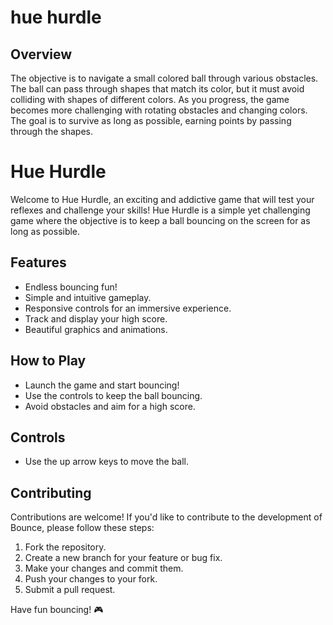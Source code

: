 # hue hurdle

## Overview

The objective is to navigate a small colored ball through various obstacles. The ball can pass through shapes that match its color, but it must avoid colliding with shapes of different colors. As you progress, the game becomes more challenging with rotating obstacles and changing colors. The goal is to survive as long as possible, earning points by passing through the shapes.

# Hue Hurdle

Welcome to Hue Hurdle, an exciting and addictive game that will test your reflexes and challenge your skills! Hue Hurdle is a simple yet challenging game where the objective is to keep a ball bouncing on the screen for as long as possible.

## Features

- Endless bouncing fun!
- Simple and intuitive gameplay.
- Responsive controls for an immersive experience.
- Track and display your high score.
- Beautiful graphics and animations.

## How to Play

- Launch the game and start bouncing!
- Use the controls to keep the ball bouncing.
- Avoid obstacles and aim for a high score.

## Controls

- Use the up arrow keys to move the ball.

## Contributing

Contributions are welcome! If you'd like to contribute to the development of Bounce, please follow these steps:

1. Fork the repository.
2. Create a new branch for your feature or bug fix.
3. Make your changes and commit them.
4. Push your changes to your fork.
5. Submit a pull request.

Have fun bouncing! 🎮
